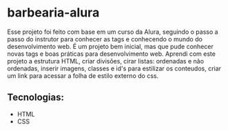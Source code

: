 # barbearia-alura
Esse projeto foi feito com base em um curso da Alura, seguindo o passo a passo do instrutor para conhecer as tags e conhecendo o mundo do desenvolvimento web.
É um projeto bem inicial, mas que pude conhecer novas tags e boas práticas para desenvolvimento web.
Aprendi com este projeto a estrutura HTML, criar divisões, cirar listas: ordenadas e não ordenadas, inserir imagens, classes e id's para estilizar os conteudos, criar um link para acessar a folha de estilo externo do css. 

## Tecnologias:
- HTML
- CSS
